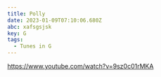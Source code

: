 ```yaml
---
title: Polly
date: 2023-01-09T07:10:06.680Z
abc: xafsgsjsk
key: G
tags:
  - Tunes in G
---
```

https://www.youtube.com/watch?v=9sz0c01rMKA